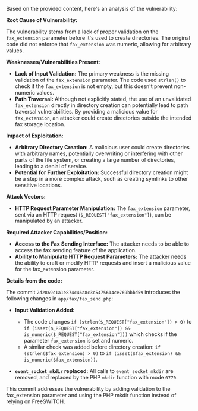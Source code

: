 Based on the provided content, here's an analysis of the vulnerability:

**Root Cause of Vulnerability:**

The vulnerability stems from a lack of proper validation on the `fax_extension` parameter before it's used to create directories. The original code did not enforce that `fax_extension` was numeric, allowing for arbitrary values.

**Weaknesses/Vulnerabilities Present:**

*   **Lack of Input Validation:** The primary weakness is the missing validation of the `fax_extension` parameter. The code used `strlen()` to check if the `fax_extension` is not empty, but this doesn't prevent non-numeric values.
*   **Path Traversal:** Although not explicitly stated, the use of an unvalidated `fax_extension` directly in directory creation can potentially lead to path traversal vulnerabilities. By providing a malicious value for `fax_extension`, an attacker could create directories outside the intended fax storage location.

**Impact of Exploitation:**

*   **Arbitrary Directory Creation:** A malicious user could create directories with arbitrary names, potentially overwriting or interfering with other parts of the file system, or creating a large number of directories, leading to a denial of service.
*   **Potential for Further Exploitation:**  Successful directory creation might be a step in a more complex attack, such as creating symlinks to other sensitive locations.

**Attack Vectors:**

*   **HTTP Request Parameter Manipulation:** The `fax_extension` parameter, sent via an HTTP request (`$_REQUEST["fax_extension"]`), can be manipulated by an attacker.

**Required Attacker Capabilities/Position:**

*   **Access to the Fax Sending Interface:** The attacker needs to be able to access the fax sending feature of the application.
*   **Ability to Manipulate HTTP Request Parameters:** The attacker needs the ability to craft or modify HTTP requests and insert a malicious value for the fax_extension parameter.

**Details from the code:**

The commit `2d2869c1a1e874c46a8c3c5475614ce769bbbd59` introduces the following changes in `app/fax/fax_send.php`:

*   **Input Validation Added:**
    *   The code changes `if (strlen($_REQUEST["fax_extension"]) > 0)` to `if (isset($_REQUEST["fax_extension"]) && is_numeric($_REQUEST["fax_extension"]))` which checks if the parameter `fax_extension` is set and numeric.
    *   A similar check was added before directory creation: `if (strlen($fax_extension) > 0)` to `if (isset($fax_extension) && is_numeric($fax_extension))`.

*   **`event_socket_mkdir` replaced:** All calls to  `event_socket_mkdir` are removed, and replaced by the PHP `mkdir` function with mode `0770`.

This commit addresses the vulnerability by adding validation to the fax_extension parameter and using the PHP mkdir function instead of relying on FreeSWITCH.